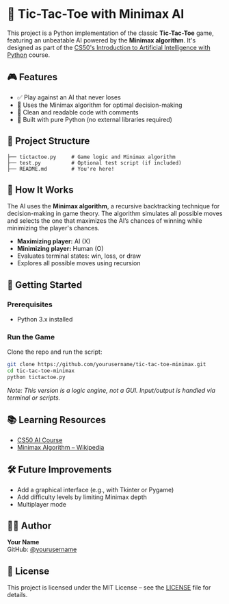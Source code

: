 
# 🧠 Tic-Tac-Toe with Minimax AI

This project is a Python implementation of the classic **Tic-Tac-Toe** game, featuring an unbeatable AI powered by the **Minimax algorithm**. It's designed as part of the [CS50's Introduction to Artificial Intelligence with Python](https://learning.edx.org/course/course-v1:HarvardX+CS50AI+1T2020/home) course.

## 🎮 Features

- ✅ Play against an AI that never loses
- 🧠 Uses the Minimax algorithm for optimal decision-making
- 🧪 Clean and readable code with comments
- 🐍 Built with pure Python (no external libraries required)

## 📂 Project Structure

```
├── tictactoe.py     # Game logic and Minimax algorithm
├── test.py          # Optional test script (if included)
├── README.md        # You're here!
```

## 🧠 How It Works

The AI uses the **Minimax algorithm**, a recursive backtracking technique for decision-making in game theory. The algorithm simulates all possible moves and selects the one that maximizes the AI’s chances of winning while minimizing the player's chances.

- **Maximizing player:** AI (X)
- **Minimizing player:** Human (O)
- Evaluates terminal states: win, loss, or draw
- Explores all possible moves using recursion

## 🚀 Getting Started

### Prerequisites

- Python 3.x installed

### Run the Game

Clone the repo and run the script:

```bash
git clone https://github.com/yourusername/tic-tac-toe-minimax.git
cd tic-tac-toe-minimax
python tictactoe.py
```

*Note: This version is a logic engine, not a GUI. Input/output is handled via terminal or scripts.*

## 📚 Learning Resources

- [CS50 AI Course](https://cs50.harvard.edu/ai/)
- [Minimax Algorithm – Wikipedia](https://en.wikipedia.org/wiki/Minimax)

## 🛠️ Future Improvements

- Add a graphical interface (e.g., with Tkinter or Pygame)
- Add difficulty levels by limiting Minimax depth
- Multiplayer mode

## 🧑‍💻 Author

**Your Name**  
GitHub: [@yourusername](https://github.com/yourusername)

## 📝 License

This project is licensed under the MIT License – see the [LICENSE](LICENSE) file for details.
